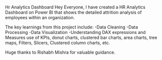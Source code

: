 Hr Analytics Dashboard
Hey Everyone,
I have created a HR Analytics Dashboard on Power BI that shows the detailed attrition analysis of employees within an organization.

The key learnings from this project include:
-Data Cleaning
-Data Processing
-Data Visualization
-Understanding DAX expressions and Measures
use of KPIs, donut charts, clustered bar charts, area charts, tree maps, Filters, Slicers, Clustered column charts, etc.

Huge thanks to Rishabh Mishra for valuable guidance.
